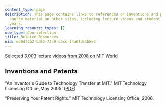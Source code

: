 ```yaml
---
content_type: page
description: This page contains links to references on inventions and patents, and
  course material on other sites, including lecture videos and student work from past
  years.
learning_resource_types: []
ocw_type: CourseSection
title: Related Resources
uid: ed9df3b2-b370-73e9-c5cc-14a6fde3b5e3
---
```


[Selected 3.003 lecture videos from 2008](http://web.mit.edu/tlo/documents/MIT-TLO-inventors-guide.pdf) on MIT World

Inventions and Patents
----------------------

"An Inventor's Guide to Technology Transfer at MIT." MIT Technology Licensing Office, May 2005. ([PDF](http://web.mit.edu/tlo/documents/MIT-TLO-inventors-guide.pdf))

"Preserving Your Patent Rights." MIT Technology Licensing Office, 2006.